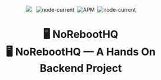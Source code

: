 <div id="top"></div>
<p align="center">
<img src="https://badgen.net/github/issues/himakhaitan/nodejs_expressjs_template?style=flat-square&scale=1.4">
&nbsp;
<img alt="node-current" src="https://badgen.net/github/stars/himakhaitan/nodejs_expressjs_template?style=flat-square&scale=1.4">&nbsp;
<img alt="APM" src="https://badgen.net/github/forks/himakhaitan/nodejs_expressjs_template?style=flat-square&scale=1.4">&nbsp;
<img alt="node-current" src="https://badgen.net/github/closed-issues/himakhaitan/nodejs_expressjs_template?style=flat-square&scale=1.4">
</p>
<h1 align="center">
  <a>🖥️ NoRebootHQ</a>
  <br>  
  🖥️ NoRebootHQ — A Hands On Backend Project
  <br>
</h1>
